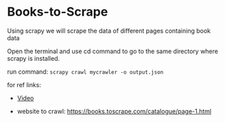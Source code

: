 # Books-to-Scrape
Using scrapy we will scrape the data of different pages containing book data

Open the terminal and use cd command to go to the same directory where scrapy is installed.

run command: `scrapy crawl mycrawler -o output.json`


for ref links: 

* [Video](https://www.youtube.com/watch?v=m_3gjHGxIJc)

* website to crawl: https://books.toscrape.com/catalogue/page-1.html
